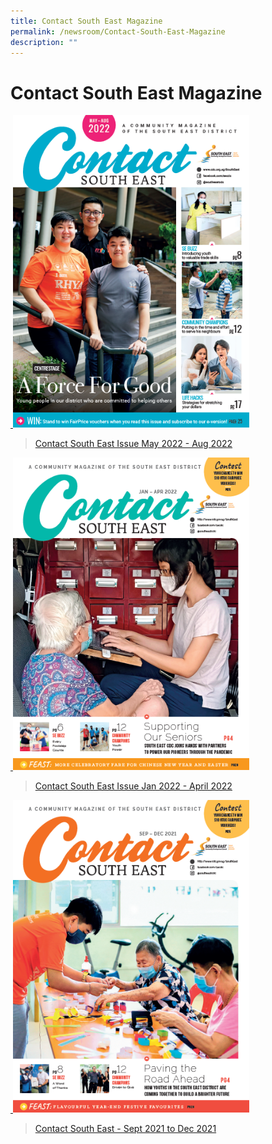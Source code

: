 ```yaml
---
title: Contact South East Magazine
permalink: /newsroom/Contact-South-East-Magazine
description: ""
---
```

Contact South East Magazine
===

<a href="https://go.gov.sg/csemay-aug2022">
 <img src="/images/NewsRoom/CSE/CSE%20May%20to%20Aug%202022%20-%20Cover%20page.png" style="width:auto; height:500px;">

>[Contact South East Issue May 2022 - Aug 2022](https://go.gov.sg/csemay-aug2022) 
	
	
<a href="https://go.gov.sg/csejan-april2022">
 <img src="/images/NewsRoom/CSE/CSE%20Jan-Apr%202021%20-%20Cover%20Page.png" style="width:auto; height:500px;">	
	
>[Contact South East Issue Jan 2022 - April 2022](https://go.gov.sg/csejan-april2022)


<a href="(https://go.gov.sg/csesept-dec2021)">
 <img src="/images/NewsRoom/CSE/CSE%20Sep-Dec%202021%20-%20Cover%20Page.png" style="width:auto; height:500px;">	

>[Contact South East - Sept 2021 to Dec 2021](https://go.gov.sg/csesept-dec2021)
